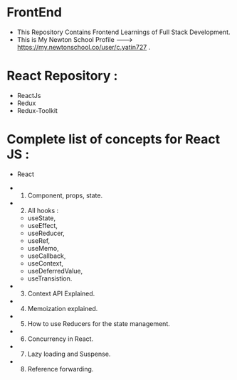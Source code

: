 # FrontEnd

- This Repository Contains Frontend Learnings of Full Stack Development.
- This is My Newton School Profile ---> https://my.newtonschool.co/user/c.yatin727 .

# React Repository :

- ReactJs
- Redux
- Redux-Toolkit

# Complete list of concepts for React JS :

- React

- 1.  Component, props, state.
- 2.  All hooks :
  - useState,
  - useEffect,
  - useReducer,
  - useRef,
  - useMemo,
  - useCallback,
  - useContext,
  - useDeferredValue,
  - useTransistion.
- 3.  Context API Explained.
- 4.  Memoization explained.
- 5.  How to use Reducers for the state management.
- 6.  Concurrency in React.
- 7.  Lazy loading and Suspense.
- 8.  Reference forwarding.
